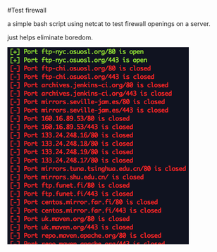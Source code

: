 #Test firewall

a simple bash script using netcat to test firewall openings on a server.

just helps eliminate boredom. 

![alt text](example.png)


